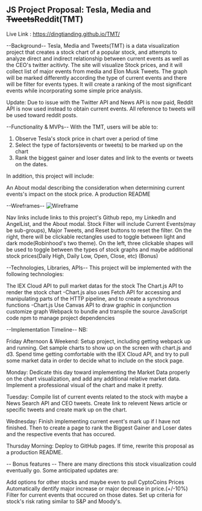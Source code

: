## JS Project Proposal: Tesla, Media and ~~Tweets~~Reddit(TMT)
Live Link : https://dingtianding.github.io/TMT/


--Background--
Tesla, Media and Tweets(TMT) is a data visualization project that creates a stock chart of a popular stock, and attempts to analyze direct and indirect relationship between current events as well as the CEO's twitter acitivty. The site will visualize Stock prices, and it will collect list of major events from media and Elon Musk Tweets. The graph will be marked differently according the type of current events and there will be filter for events types. It will create a ranking of the most significant events while incorporating some simple price analysis.

Update: Due to issue with the Twitter API and News API is now paid, Reddit API is now used instead to obtain current events. All reference to tweets will be used toward reddit posts.

--Functionality & MVPs--
With the TMT, users will be able to:

1. Observe Tesla's stock price in chart over a period of time
2. Select the type of factors(events or tweets) to be marked up on the chart
3. Rank the biggest gainer and loser dates and link to the events or tweets on the dates.

In addition, this project will include:

An About modal describing the consideration when determining current events's impact on the stock price.
A production README

--Wireframes--
![Wireframe](https://github.com/dingtianding/JS_Project/blob/main/src/images/WireFrame.jpeg)


Nav links include links to this project's Github repo, my LinkedIn and AngelList, and the About modal.
Stock Filter will include Current Events(may be sub-groups), Major Tweets, and Reset buttons to reset the filter.
On the right, there will be clickable rectangles used to toggle between light and dark mode(Robinhood's two theme).
On the left, three clickable shapes will be used to toggle between the types of stock graphs and maybe additional stock prices(Daily High, Daily Low, Open, Close, etc) (Bonus)


--Technologies, Libraries, APIs--
This project will be implemented with the following technologies:

The IEX Cloud API to pull market datas for the stock
The Chart.js API to render the stock chart
    -Chart.js also uses Fetch API for accessing and manipulating parts of the HTTP pipeline, and to create a synchronous functions
    -Chart.js Use Canvas API to draw graphic in conjunction customize graph
Webpack to bundle and transpile the source JavaScript code
npm to manage project dependencies

--Implementation Timeline--
NB:

Friday Afternoon & Weekend: Setup project, including getting webpack up and running. Get sample charts to show up on the screen with chart.js and d3. Spend time getting comfortable with the IEX Cloud API, and try to pull some market data in order to decide what to include on the stock page.

Monday: Dedicate this day toward implementing the Market Data properly on the chart visualization, and add any additional relative market data. Implement a professional visual of the chart and make it pretty.

Tuesday: Compile list of current events related to the stock with maybe a News Search API and CEO tweets. Create link to relevent News article or specific tweets and create mark up on the chart.

Wednesday: Finish implementing current event's mark up if I have not finished. Then to create a page to rank the Biggest Gainer and Loser dates and the respective events that has occured.

Thursday Morning: Deploy to GitHub pages. If time, rewrite this proposal as a production README.

-- Bonus features --
There are many directions this stock visualization could eventually go. Some anticipated updates are:

Add options for other stocks and maybe even to pull CyptoCoins Prices
Automatically dentify major increase or major decrease in price.(+/-10%)
Filter for current events that occured on those dates.
Set up criteria for stock's risk rating similar to S&P and Moody's. 

